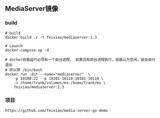 ## MediaServer镜像

### build

```shell
# build
docker build ./ -t feixiao/mediaserver:1.3

# Launch
docker-compose up -d

# docker容器运行必须有一个前台进程， 如果没有前台进程执行，容器认为空闲，就会自行退出
# 所以带 /bin/bash
docker run -dit --name="mediaserver"  \
    -p 10100:22  -p 10101-10110:10101-10110 \
    -v /home/frank/volumes/ms:/home/frank/ms \
    feixiao/mediaserver:1.3 
```

### 项目
```shell
https://github.com/feixiao/media-server-go-demo


```

